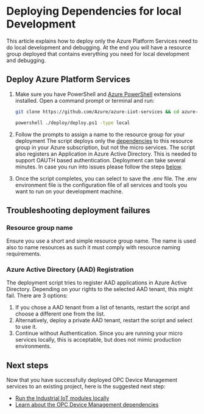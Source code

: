 # Deploying Dependencies for local Development

This article explains how to deploy only the Azure Platform Services need to do local development and debugging.   At the end you will have a resource group deployed that contains everything you need for local development and debugging.

## Deploy Azure Platform Services

1. Make sure you have PowerShell and [Azure PowerShell](https://docs.microsoft.com/en-us/powershell/azure/install-az-ps?view=azps-1.1.0) extensions installed.  Open a command prompt or terminal and run:

   ```bash
   git clone https://github.com/Azure/azure-iiot-services && cd azure-iiot-services 
   ```

   ```bash
   powershell ./deploy/deploy.ps1 -type local
   ```

2. Follow the prompts to assign a name to the resource group for your deployment  The script deploys only the [dependencies](architecture-dependencies.md) to this resource group in your Azure subscription, but not the micro services.  The script also registers an Application in Azure Active Directory.  This is needed to support OAUTH based authentication.  Deployment can take several minutes.  In case you run into issues please follow the steps [below](#Troubleshooting-deployment-failures).

3. Once the script completes, you can select to save the .env file.  The .env environment file is the configuration file of all services and tools you want to run on your development machine.  

## Troubleshooting deployment failures

### Resource group name

Ensure you use a short and simple resource group name.  The name is used also to name resources as such it must comply with resource naming requirements.  

### Azure Active Directory (AAD) Registration 

The deployment script tries to register AAD applications in Azure Active Directory.  Depending on your rights to the selected AAD tenant, this might fail.   There are 3 options:

1. If you chose a AAD tenant from a list of tenants, restart the script and choose a different one from the list.
2. Alternatively, deploy a private AAD tenant, restart the script and select to use it.
3. Continue without Authentication.  Since you are running your micro services locally, this is acceptable, but does not mimic production environments.  

## Next steps

Now that you have successfully deployed OPC Device Management services to an existing project, here is the suggested next step:

- [Run the Industrial IoT modules locally](howto-deployment-modules.md)
- [Learn about the OPC Device Management dependencies](twin/dependencies.md)

